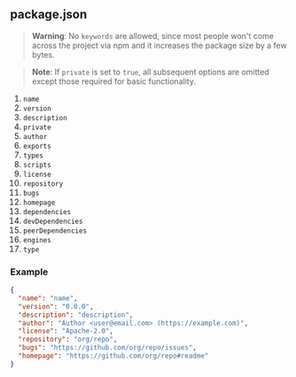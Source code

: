 ## package.json

> **Warning**: No `keywords` are allowed, since most people won't come across the project via npm and it increases the package size by a few bytes.

> **Note**: If `private` is set to `true`, all subsequent options are omitted except those required for basic functionality.

1. `name`
2. `version`
4. `description`
5. `private`
6. `author`
9. `exports`
10. `types`
11. `scripts`
12. `license`
13. `repository`
14. `bugs`
15. `homepage`
16. `dependencies`
17. `devDependencies`
18. `peerDependencies`
19. `engines`
20. `type`

### Example

```json
{
  "name": "name",
  "version": "0.0.0",
  "description": "description",
  "author": "Author <user@email.com> (https://example.com)",
  "license": "Apache-2.0",
  "repository": "org/repo",
  "bugs": "https://github.com/org/repo/issues",
  "homepage": "https://github.com/org/repo#readme"
}
```

